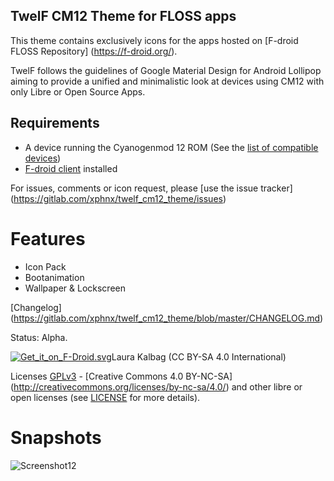 ## TwelF CM12 Theme for FLOSS apps ##

This theme contains exclusively icons for the apps hosted on [F-droid FLOSS Repository] (https://f-droid.org/).

TwelF follows the guidelines of Google Material Design for Android Lollipop aiming to provide a unified and minimalistic look at devices using CM12 with only Libre or Open Source Apps. 

## Requirements ##

* A device running the Cyanogenmod 12 ROM (See the [list of compatible devices](https://gitlab.com/xphnx/twelf_cm12_theme/wikis/compatible-devices))
* [F-droid client](https://f-droid.org/) installed

For issues, comments or icon request, please [use the issue tracker] (https://gitlab.com/xphnx/twelf_cm12_theme/issues)

# Features #

* Icon Pack
* Bootanimation
* Wallpaper & Lockscreen 

[Changelog] (https://gitlab.com/xphnx/twelf_cm12_theme/blob/master/CHANGELOG.md)

Status: Alpha.

[![Get_it_on_F-Droid.svg](https://gitlab.com/uploads/xphnx/twelf_cm12_theme/a4649863bd/Get_it_on_F-Droid.svg.png)](https://f-droid.org/app/org.twelf.cmtheme)Laura Kalbag (CC BY-SA 4.0 International)

Licenses [GPLv3](http://www.gnu.org/licenses/gpl-3.0.html) - [Creative Commons 4.0 BY-NC-SA] (http://creativecommons.org/licenses/by-nc-sa/4.0/) and other libre or open licenses (see [LICENSE](https://gitlab.com/xphnx/twelf_cm12_theme/blob/master/LICENSE.md) for more details).

# Snapshots #

![Screenshot12](https://gitlab.com/xphnx/twelf_cm12_theme/uploads/d87bee1f24b48660e6f8f364adadef11/Screenshot12.png)
